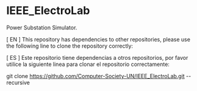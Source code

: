 # IEEE_ElectroLab

 Power Substation Simulator.

[ EN ] This repository has dependencies to other repositories, please use the following line to clone the repository correctly:

[ ES ] Este repositorio tiene dependencias a otros repositorios, por favor utilice la siguiente linea para clonar el repositorio correctamente:

git clone https://github.com/Computer-Society-UN/IEEE_ElectroLab.git --recursive
